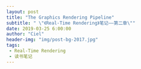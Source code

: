 ```yaml
---
layout: post
title: "The Graphics Rendering Pipeline"
subtitle: " \"《Real-Time Rendering》笔记——第二章\""
date: 2019-03-25 6:00:00 
author: "Ciel"
header-img: "img/post-bg-2017.jpg"
tags:
 - Real-Time Rendering
 - 读书笔记
---
```

